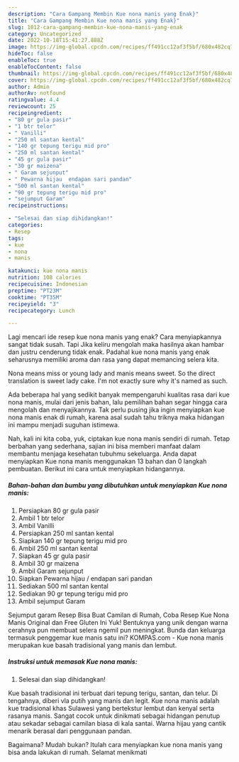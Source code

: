 ```yaml
---
description: "Cara Gampang Membin Kue nona manis yang Enak}"
title: "Cara Gampang Membin Kue nona manis yang Enak}"
slug: 1012-cara-gampang-membin-kue-nona-manis-yang-enak
category: Uncategorized
date: 2022-10-18T15:41:27.888Z
image: https://img-global.cpcdn.com/recipes/ff491cc12af3f5bf/680x482cq70/kue-nona-manis-foto-resep-utama.jpg
hideToc: false
enableToc: true
enableTocContent: false
thumbnail: https://img-global.cpcdn.com/recipes/ff491cc12af3f5bf/680x482cq70/kue-nona-manis-foto-resep-utama.jpg
cover: https://img-global.cpcdn.com/recipes/ff491cc12af3f5bf/680x482cq70/kue-nona-manis-foto-resep-utama.jpg
author: Admin
authorAv: notfound
ratingvalue: 4.4
reviewcount: 25
recipeingredient:
- "80 gr gula pasir"
- "1 btr telor"
- " Vanilli"
- "250 ml santan kental"
- "140 gr tepung terigu mid pro"
- "250 ml santan kental"
- "45 gr gula pasir"
- "30 gr maizena"
- " Garam sejunput"
- " Pewarna hijau  endapan sari pandan"
- "500 ml santan kental"
- "90 gr tepung terigu mid pro"
- "sejumput Garam"
recipeinstructions:

- "Selesai dan siap dihidangkan!"
categories:
- Resep
tags:
- kue
- nona
- manis

katakunci: kue nona manis 
nutrition: 108 calories
recipecuisine: Indonesian
preptime: "PT23M"
cooktime: "PT35M"
recipeyield: "3"
recipecategory: Lunch

---
```



Lagi mencari ide resep kue nona manis yang enak? Cara menyiapkannya sangat tidak susah. Tapi Jika keliru mengolah maka hasilnya akan hambar dan justru cenderung tidak enak. Padahal kue nona manis yang enak seharusnya memiliki aroma dan rasa yang dapat memancing selera kita.


Nona means miss or young lady and manis means sweet. So the direct translation is sweet lady cake. I&#39;m not exactly sure why it&#39;s named as such.

Ada beberapa hal yang sedikit banyak mempengaruhi kualitas rasa dari kue nona manis, mulai dari jenis bahan, lalu pemilihan bahan segar hingga cara mengolah dan menyajikannya. Tak perlu pusing jika ingin menyiapkan kue nona manis enak di rumah, karena asal sudah tahu triknya maka hidangan ini mampu menjadi suguhan istimewa.


Nah, kali ini kita coba, yuk, ciptakan kue nona manis sendiri di rumah. Tetap berbahan yang sederhana, sajian ini bisa memberi manfaat dalam membantu menjaga kesehatan tubuhmu sekeluarga. Anda dapat menyiapkan Kue nona manis menggunakan 13 bahan dan 0 langkah pembuatan. Berikut ini cara untuk menyiapkan hidangannya.

<!--inarticleads1-->

##### Bahan-bahan dan bumbu yang dibutuhkan untuk menyiapkan Kue nona manis:

1. Persiapkan 80 gr gula pasir
1. Ambil 1 btr telor
1. Ambil  Vanilli
1. Persiapkan 250 ml santan kental
1. Siapkan 140 gr tepung terigu mid pro
1. Ambil 250 ml santan kental
1. Siapkan 45 gr gula pasir
1. Ambil 30 gr maizena
1. Ambil  Garam sejunput
1. Siapkan  Pewarna hijau / endapan sari pandan
1. Sediakan 500 ml santan kental
1. Sediakan 90 gr tepung terigu mid pro
1. Ambil sejumput Garam


Sejumput garam Resep Bisa Buat Camilan di Rumah, Coba Resep Kue Nona Manis Original dan Free Gluten Ini Yuk! Bentuknya yang unik dengan warna cerahnya pun membuat selera ngemil pun meningkat. Bunda dan keluarga termasuk penggemar kue manis satu ini? KOMPAS.com - Kue nona manis merupakan kue basah tradisional yang manis dan lembut. 

<!--inarticleads2-->

##### Instruksi untuk memasak Kue nona manis:


1. Selesai dan siap dihidangkan!

Kue basah tradisional ini terbuat dari tepung terigu, santan, dan telur. Di tengahnya, diberi vla putih yang manis dan legit. Kue nona manis adalah kue tradisional khas Sulawesi yang bertekstur lembut dan kenyal serta rasanya manis. Sangat cocok untuk dinikmati sebagai hidangan penutup atau sekadar sebagai camilan biasa di kala santai. Warna hijau yang cantik menarik berasal dari penggunaan pandan. 

Bagaimana? Mudah bukan? Itulah cara menyiapkan kue nona manis yang bisa anda lakukan di rumah. Selamat menikmati
